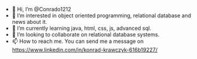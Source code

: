 - 👋 Hi, I’m @Conrado1212
- 👀 I’m interested in object oriented programming, relational database and news about it.
- 🌱 I’m currently learning java, html, css, js, advanced sql.
- 💞️ I’m looking to collaborate on relational database systems.
- 📫 How to reach me. You can send me a message on https://www.linkedin.com/in/konrad-krawczyk-616b19227/

<!---
Conrado1212/Conrado1212 is a ✨ special ✨ repository because its `README.md` (this file) appears on your GitHub profile.
You can click the Preview link to take a look at your changes.
--->
